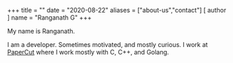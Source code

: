 +++
title = ""
date = "2020-08-22"
aliases = ["about-us","contact"]
[ author ]
  name = "Ranganath G"
+++
                
My name is Ranganath. 

I am a developer. Sometimes motivated, and mostly curious.
I work at [PaperCut](https://www.papercut.com) where I work mostly with C, C++, and Golang.